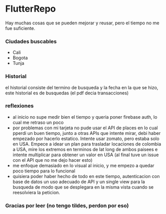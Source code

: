 # FlutterRepo


Hay muchas cosas que se pueden mejorar y reusar, pero el tiempo no me fue suficiente.

### Ciudades buscables
* Cali
* Bogota
* Tunja
### Historial

el historial consiste del termino de busqueda y la fecha en la que se hizo, este historial es de busquedas (el pdf decia transacciones)


### reflexiones
* al inicio no supe medir bien el tiempo y queria poner firebase auth, lo cual me retraso un poco
* por problemas con mi tarjeta no pude usar el API de places en lo cual pperdi un buen tiempo, junto a otras APIs que intente mirar, debi haber empezado por hacerlo estatico. Intente usar zomato, pero estaba solo en USA. Empece a idear un plan para trasladar locaciones de colombia a USA, mire los extremos en terminos de lat long de ambos paisees e intente multiplicar para obtener un valor en USA (al final tuve un issue con el API que no me dejo hacer esto)
* me enfoque demasiado en lo visual al inicio, y me empezo a quedar poco tiempo para lo funcional
* quisiera poder haber hecho de todo en este tiempo, autenticacion con base de datos un uso adecuado de API y un single view para la busqueda de modo que se desplegara en la misma vista cuando se reesolviera la peticion. 


### Gracias por leer (no tengo tildes, perdon por eso)

